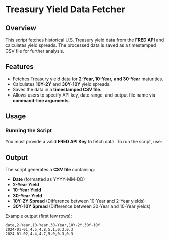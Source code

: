 # Treasury Yield Data Fetcher

## Overview
This script fetches historical U.S. Treasury yield data from the **FRED API** and calculates yield spreads. The processed data is saved as a timestamped CSV file for further analysis.

## Features
- Fetches Treasury yield data for **2-Year, 10-Year, and 30-Year** maturities.
- Calculates **10Y-2Y** and **30Y-10Y** yield spreads.
- Saves the data in a **timestamped CSV file**.
- Allows users to specify API key, date range, and output file name via **command-line arguments**.

## Usage
### Running the Script
You must provide a valid **FRED API Key** to fetch data. To run the script, use:

## Output
The script generates a **CSV file** containing:
- **Date** (formatted as YYYY-MM-DD)
- **2-Year Yield**
- **10-Year Yield**
- **30-Year Yield**
- **10Y-2Y Spread** (Difference between 10-Year and 2-Year yields)
- **30Y-10Y Spread** (Difference between 30-Year and 10-Year yields)

Example output (first few rows):
```csv
date,2-Year,10-Year,30-Year,10Y-2Y,30Y-10Y
2024-01-01,4.5,4.8,5.1,0.3,0.3
2024-01-02,4.4,4.7,5.0,0.3,0.3
```

